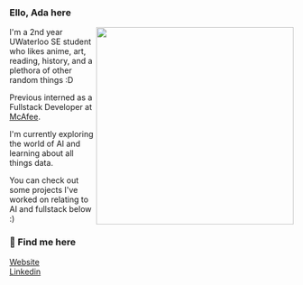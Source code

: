 <h3> Ello, Ada here</h3>

<img align='right' width='350px' src='https://imgur.com/a/Qd4gzjH'>
I'm a 2nd year UWaterloo SE student who likes anime, art, reading, history, and a plethora of other random things :D

Previous interned as a Fullstack Developer at <a href="https://www.mcafee.com/en-ca/index.html">McAfee</a>.

I'm currently exploring the world of AI and learning about all things data. 

You can check out some projects I've worked on relating to AI and fullstack below :)

<h3> 🍶 Find me here</h3>

<a href="https://adabingw.github.io/">Website</a> <br>
<a href="https://www.linkedin.com/in/adabingw/">Linkedin</a> <br>
